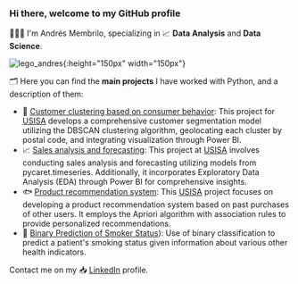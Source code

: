 ### Hi there, welcome to my GitHub profile

👨🏽‍💻 I'm Andrés Membrilo, specializing in 📈 **Data Analysis** and **Data Science**. 

![lego_andres](https://github.com/AndresMembrillo/AndresMembrillo/assets/145653361/924f92a2-bb60-451e-9dd3-5523abe6d7e3){:height="150px" width="150px"}

🗂 Here you can find the **main projects** I have worked with Python, and a description of them:

* 🎯 [Customer clustering based on consumer behavior](https://github.com/AndresMembrillo/proyecto-usisa/tree/main/segmentacion%20clientes): This project for [USISA](www.usisa.com) develops a comprehensive customer segmentation model utilizing the DBSCAN clustering algorithm, geolocating each cluster by postal code, and integrating visualization through Power BI.
* 📈 [Sales analysis and forecasting](https://github.com/AndresMembrillo/proyecto-usisa/tree/main/predicci%C3%B3n%20ventas): This project at [USISA](www.usisa.com) involves conducting sales analysis and forecasting utilizing models from pycaret.timeseries. Additionally, it incorporates Exploratory Data Analysis (EDA) through Power BI for comprehensive insights.
* 🐟 [Product recommendation system](https://github.com/AndresMembrillo/proyecto-usisa/tree/main/sistema%20%20recomendacion%20productos): This [USISA](www.usisa.com) project focuses on developing a product recommendation system based on past purchases of other users. It employs the Apriori algorithm with association rules to provide personalized recommendations.
* 🚬 [Binary Prediction of Smoker Status](https://github.com/AndresMembrillo/kaggle-competitions/tree/main/Kaggle%20competitions/Binary%20Prediction%20of%20Smoker%20Status%20using%20Bio-Signals)): Use of binary classification to predict a patient's smoking status given information about various other health indicators.

Contact me on my 📥 [LinkedIn](https://www.linkedin.com/in/andresmembrillo/?locale=en_US) profile.
